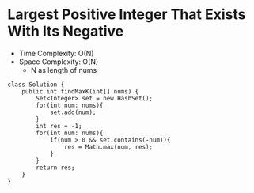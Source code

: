 # Largest Positive Integer That Exists With Its Negative

- Time Complexity: O(N)
- Space Complexity: O(N)
  - N as length of nums

```
class Solution {
    public int findMaxK(int[] nums) {
        Set<Integer> set = new HashSet();
        for(int num: nums){
            set.add(num);
        }
        int res = -1;
        for(int num: nums){
            if(num > 0 && set.contains(-num)){
                res = Math.max(num, res);
            }
        }
        return res;
    }
}
```
